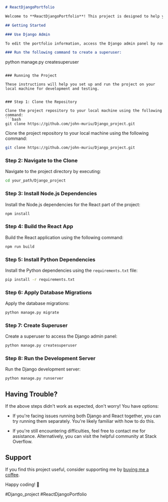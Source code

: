 
```markdown
# ReactDjangoPortfolio

Welcome to **ReactDjangoPortfolio**! This project is designed to help you set up and manage a portfolio using a combination of React and Django. Follow the steps below to get started.

## Getting Started

### Use Django Admin

To edit the portfolio information, access the Django admin panel by navigating to `/admin` in your application. You'll need to create a superuser account to log in:

### Run the following command to create a superuser:
   ```
   python manage.py createsuperuser
   ```

### Running the Project

These instructions will help you set up and run the project on your local machine for development and testing.


### Step 1: Clone the Repository

Clone the project repository to your local machine using the following command:
```bash
git clone https://github.com/john-muriu/Django_project.git
```

Clone the project repository to your local machine using the following command:
```bash
git clone https://github.com/john-muriu/Django_project.git
```
### Step 2: Navigate to the Clone

Navigate to the project directory by executing:
```bash
cd your_path/Django_project
```

### Step 3: Install Node.js Dependencies

Install the Node.js dependencies for the React part of the project:
```bash
npm install
```

### Step 4: Build the React App

Build the React application using the following command:
```bash
npm run build
```

### Step 5: Install Python Dependencies

Install the Python dependencies using the `requirements.txt` file:
```bash
pip install -r requirements.txt
```

### Step 6: Apply Database Migrations

Apply the database migrations:
```bash
python manage.py migrate
```

### Step 7: Create Superuser

Create a superuser to access the Django admin panel:
```bash
python manage.py createsuperuser
```

### Step 8: Run the Development Server

Run the Django development server:
```bash
python manage.py runserver
```

## Having Trouble?

If the above steps didn't work as expected, don't worry! You have options:

- If you're facing issues running both Django and React together, you can try running them separately. You're likely familiar with how to do this.

- If you're still encountering difficulties, feel free to contact me for assistance. Alternatively, you can visit the helpful community at Stack Overflow.

## Support

If you find this project useful, consider supporting me by [buying me a coffee](https://buymeacoffee.com/john-muriu).

Happy coding! 🚀

\#Django_project #ReactDjangoPortfolio
```
